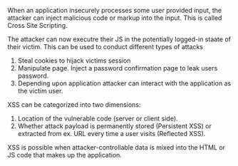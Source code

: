 When an application insecurely processes some user provided input, the attacker can inject malicious code or markup into the input. This is called Cross Site Scripting.

The attacker can now executre their JS in the potentially logged-in staate of their victim. This can be used to conduct different types of attacks

1. Steal cookies to hijack victims session
2. Manipulate page. Inject a password confirmation page to leak users password.
3. Depending upon application attacker can interact with the application as the victim user.

XSS can be categorized into two dimensions:
1. Location of the vulnerable code (server or client side).
2. Whether attack payload is permanently stored (Persistent XSS) or extracted from ex. URL every time a user visits (Reflected XSS).

XSS is possible when attacker-controllable data is mixed into the HTML or JS code that makes up the application.